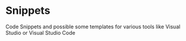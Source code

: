 # Snippets
Code Snippets and possible some templates for various tools like Visual Studio or Visual Studio Code
